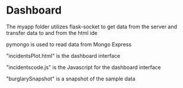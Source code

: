 # Dashboard

The myapp folder utilizes flask-socket to get data from the server and transfer data to and from the html ide

pymongo is used to read data from Mongo Express 

"incidentsPlot.html" is the dashboard interface

"incidentscode.js" is the Javascript for the dashboard interface

"burglarySnapshot" is a snapshot of the sample data

